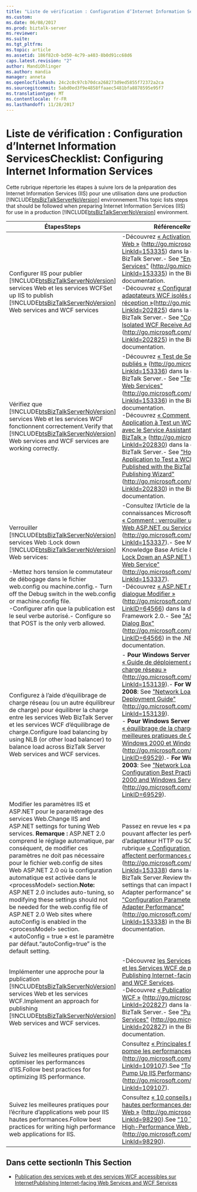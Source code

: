 ```yaml
---
title: "Liste de vérification : Configuration d’Internet Information Services | Documents Microsoft"
ms.custom: 
ms.date: 06/08/2017
ms.prod: biztalk-server
ms.reviewer: 
ms.suite: 
ms.tgt_pltfrm: 
ms.topic: article
ms.assetid: 186f82c0-bd50-4c79-a403-8b0d91cc68d6
caps.latest.revision: "2"
author: MandiOhlinger
ms.author: mandia
manager: anneta
ms.openlocfilehash: 24c2c0c97cb70dca268273d9ed5855f72372a2ca
ms.sourcegitcommit: 5abd0ed3f9e4858ffaaec5481bfa8878595e95f7
ms.translationtype: MT
ms.contentlocale: fr-FR
ms.lasthandoff: 11/28/2017
---
```

# <a name="checklist-configuring-internet-information-services"></a><span data-ttu-id="e6185-102">Liste de vérification : Configuration d’Internet Information Services</span><span class="sxs-lookup"><span data-stu-id="e6185-102">Checklist: Configuring Internet Information Services</span></span>
<span data-ttu-id="e6185-103">Cette rubrique répertorie les étapes à suivre lors de la préparation des Internet Information Services (IIS) pour une utilisation dans une production [!INCLUDE[btsBizTalkServerNoVersion](../includes/btsbiztalkservernoversion-md.md)] environnement.</span><span class="sxs-lookup"><span data-stu-id="e6185-103">This topic lists steps that should be followed when preparing Internet Information Services (IIS) for use in a production [!INCLUDE[btsBizTalkServerNoVersion](../includes/btsbiztalkservernoversion-md.md)] environment.</span></span>  
  
|<span data-ttu-id="e6185-104">Étapes</span><span class="sxs-lookup"><span data-stu-id="e6185-104">Steps</span></span>|<span data-ttu-id="e6185-105">Référence</span><span class="sxs-lookup"><span data-stu-id="e6185-105">Reference</span></span>|  
|-----------|---------------|  
|<span data-ttu-id="e6185-106">Configurer IIS pour publier [!INCLUDE[btsBizTalkServerNoVersion](../includes/btsbiztalkservernoversion-md.md)] services Web et les services WCF</span><span class="sxs-lookup"><span data-stu-id="e6185-106">Set up IIS to publish [!INCLUDE[btsBizTalkServerNoVersion](../includes/btsbiztalkservernoversion-md.md)] Web services and WCF services</span></span>|<span data-ttu-id="e6185-107">-Découvrez [« Activation des Services Web »](http://go.microsoft.com/fwlink/?LinkId=153335) (http://go.microsoft.com/fwlink/?LinkId=153335) dans la documentation de BizTalk Server.</span><span class="sxs-lookup"><span data-stu-id="e6185-107">-   See ["Enabling Web Services"](http://go.microsoft.com/fwlink/?LinkId=153335) (http://go.microsoft.com/fwlink/?LinkId=153335) in the BizTalk Server documentation.</span></span><br /><span data-ttu-id="e6185-108">-Découvrez [« Configuration IIS pour les adaptateurs WCF isolés de réception »](http://go.microsoft.com/fwlink/?LinkId=202825)(http://go.microsoft.com/fwlink/?LinkId=202825) dans la documentation de BizTalk Server.</span><span class="sxs-lookup"><span data-stu-id="e6185-108">-   See ["Configuring IIS for the Isolated WCF Receive Adapters"](http://go.microsoft.com/fwlink/?LinkId=202825)(http://go.microsoft.com/fwlink/?LinkId=202825) in the BizTalk Server documentation.</span></span>|  
|<span data-ttu-id="e6185-109">Vérifiez que [!INCLUDE[btsBizTalkServerNoVersion](../includes/btsbiztalkservernoversion-md.md)] services Web et les services WCF fonctionnent correctement.</span><span class="sxs-lookup"><span data-stu-id="e6185-109">Verify that [!INCLUDE[btsBizTalkServerNoVersion](../includes/btsbiztalkservernoversion-md.md)] Web services and WCF services are working correctly.</span></span>|<span data-ttu-id="e6185-110">-Découvrez [« Test de Services Web publiés »](http://go.microsoft.com/fwlink/?LinkId=153336) (http://go.microsoft.com/fwlink/?LinkId=153336) dans la documentation de BizTalk Server.</span><span class="sxs-lookup"><span data-stu-id="e6185-110">-   See ["Testing Published Web Services"](http://go.microsoft.com/fwlink/?LinkId=153336) (http://go.microsoft.com/fwlink/?LinkId=153336) in the BizTalk Server documentation.</span></span><br /><span data-ttu-id="e6185-111">-Découvrez [« Comment pour créer un .NET Application à Test un WCF Service publiée avec le Service Assistant Publication WCF BizTalk »](http://go.microsoft.com/fwlink/?LinkId=202830) (http://go.microsoft.com/fwlink/?LinkId=202830) dans la documentation de BizTalk Server.</span><span class="sxs-lookup"><span data-stu-id="e6185-111">-   See ["How to Create a .NET Application to Test a WCF Service Published with the BizTalk WCF Service Publishing Wizard"](http://go.microsoft.com/fwlink/?LinkId=202830) (http://go.microsoft.com/fwlink/?LinkId=202830) in the BizTalk Server documentation.</span></span>|  
|<span data-ttu-id="e6185-112">Verrouiller [!INCLUDE[btsBizTalkServerNoVersion](../includes/btsbiztalkservernoversion-md.md)] services Web :</span><span class="sxs-lookup"><span data-stu-id="e6185-112">Lock down [!INCLUDE[btsBizTalkServerNoVersion](../includes/btsbiztalkservernoversion-md.md)] Web services:</span></span><br /><br /> <span data-ttu-id="e6185-113">-Mettez hors tension le commutateur de débogage dans le fichier web.config ou machine.config.</span><span class="sxs-lookup"><span data-stu-id="e6185-113">-   Turn off the Debug switch in the web.config or machine.config file.</span></span><br /><span data-ttu-id="e6185-114">-Configurer afin que la publication est le seul verbe autorisé.</span><span class="sxs-lookup"><span data-stu-id="e6185-114">-   Configure so that POST is the only verb allowed.</span></span>|<span data-ttu-id="e6185-115">-Consultez l’Article de la Base de connaissances Microsoft 815145, [« Comment : verrouiller une Application Web ASP.NET ou Service Web «](http://go.microsoft.com/fwlink/?LinkId=153337) (http://go.microsoft.com/fwlink/?LinkId=153337).</span><span class="sxs-lookup"><span data-stu-id="e6185-115">-   See Microsoft Knowledge Base Article 815145, ["HOW TO: Lock Down an ASP.NET Web Application or Web Service"](http://go.microsoft.com/fwlink/?LinkId=153337) (http://go.microsoft.com/fwlink/?LinkId=153337).</span></span><br /><span data-ttu-id="e6185-116">-Découvrez [« ASP.NET règle boîte de dialogue Modifier »](http://go.microsoft.com/fwlink/?LinkID=64566) (http://go.microsoft.com/fwlink/?LinkID=64566) dans la documentation .NET Framework 2.0.</span><span class="sxs-lookup"><span data-stu-id="e6185-116">-   See ["ASP.NET Edit Rule Dialog Box"](http://go.microsoft.com/fwlink/?LinkID=64566) (http://go.microsoft.com/fwlink/?LinkID=64566) in the .NET Framework 2.0 documentation.</span></span>|  
|<span data-ttu-id="e6185-117">Configurez à l’aide d’équilibrage de charge réseau (ou un autre équilibreur de charge) pour équilibrer la charge entre les services Web BizTalk Server et les services WCF d’équilibrage de charge.</span><span class="sxs-lookup"><span data-stu-id="e6185-117">Configure load balancing by using NLB (or other load balancer) to balance load across BizTalk Server Web services and WCF services.</span></span>|<span data-ttu-id="e6185-118">-   **Pour Windows Server 2008**: consultez [« Guide de déploiement de l’équilibrage de charge réseau »](http://go.microsoft.com/fwlink/?LinkId=153139) (http://go.microsoft.com/fwlink/?LinkId=153139).</span><span class="sxs-lookup"><span data-stu-id="e6185-118">-   **For Windows Server 2008**: See ["Network Load Balancing Deployment Guide"](http://go.microsoft.com/fwlink/?LinkId=153139) (http://go.microsoft.com/fwlink/?LinkId=153139).</span></span><br /><span data-ttu-id="e6185-119">-   **Pour Windows Server 2003**: consultez [« équilibrage de la charge réseau : meilleures pratiques de Configuration pour Windows 2000 et Windows Server 2003 »](http://go.microsoft.com/fwlink/?LinkID=69529) (http://go.microsoft.com/fwlink/?LinkID=69529).</span><span class="sxs-lookup"><span data-stu-id="e6185-119">-   **For Windows Server 2003**: See ["Network Load Balancing: Configuration Best Practices for Windows 2000 and Windows Server 2003"](http://go.microsoft.com/fwlink/?LinkID=69529) (http://go.microsoft.com/fwlink/?LinkID=69529).</span></span>|  
|<span data-ttu-id="e6185-120">Modifier les paramètres IIS et ASP.NET pour le paramétrage des services Web.</span><span class="sxs-lookup"><span data-stu-id="e6185-120">Change IIS and ASP.NET settings for tuning Web services.</span></span> <span data-ttu-id="e6185-121">**Remarque :** ASP.NET 2.0 comprend le réglage automatique, par conséquent, de modifier ces paramètres ne doit pas nécessaire pour le fichier web.config de sites Web ASP.NET 2.0 où la configuration automatique est activée dans le \<processModel\> section.</span><span class="sxs-lookup"><span data-stu-id="e6185-121">**Note:**  ASP.NET 2.0 includes auto-tuning, so modifying these settings should not be needed for the web.config file of ASP.NET 2.0 Web sites where autoConfig is enabled in the \<processModel\> section.</span></span> <span data-ttu-id="e6185-122">« autoConfig = true » est le paramètre par défaut.</span><span class="sxs-lookup"><span data-stu-id="e6185-122">“autoConfig=true” is the default setting.</span></span>|<span data-ttu-id="e6185-123">Passez en revue les « paramètres ASP.NET pouvant affecter les performances d’adaptateur HTTP ou SOAP » section de la rubrique [« Configuration de paramètres qui affectent performances de l’adaptateur »](http://go.microsoft.com/fwlink/?LinkId=153338) (http://go.microsoft.com/fwlink/?LinkId=153338) dans la documentation de BizTalk Server.</span><span class="sxs-lookup"><span data-stu-id="e6185-123">Review the "ASP.NET settings that can impact HTTP or SOAP Adapter performance” section of the topic ["Configuration Parameters that Affect Adapter Performance"](http://go.microsoft.com/fwlink/?LinkId=153338) (http://go.microsoft.com/fwlink/?LinkId=153338) in the BizTalk Server documentation.</span></span>|  
|<span data-ttu-id="e6185-124">Implémenter une approche pour la publication [!INCLUDE[btsBizTalkServerNoVersion](../includes/btsbiztalkservernoversion-md.md)] services Web et les services WCF.</span><span class="sxs-lookup"><span data-stu-id="e6185-124">Implement an approach for publishing [!INCLUDE[btsBizTalkServerNoVersion](../includes/btsbiztalkservernoversion-md.md)] Web services and WCF services.</span></span>|<span data-ttu-id="e6185-125">-Découvrez [les Services Web sur Internet et les Services WCF de publication](../technical-guides/publishing-internet-facing-web-services-and-wcf-services.md).</span><span class="sxs-lookup"><span data-stu-id="e6185-125">-   See [Publishing Internet-facing Web Services and WCF Services](../technical-guides/publishing-internet-facing-web-services-and-wcf-services.md).</span></span><br /><span data-ttu-id="e6185-126">-Découvrez [« Publication des Services WCF »](http://go.microsoft.com/fwlink/?LinkId=202827) (http://go.microsoft.com/fwlink/?LinkId=202827) dans la documentation de BizTalk Server.</span><span class="sxs-lookup"><span data-stu-id="e6185-126">-   See ["Publishing WCF Services"](http://go.microsoft.com/fwlink/?LinkId=202827) (http://go.microsoft.com/fwlink/?LinkId=202827) in the BizTalk Server documentation.</span></span>|  
|<span data-ttu-id="e6185-127">Suivez les meilleures pratiques pour optimiser les performances d’IIS.</span><span class="sxs-lookup"><span data-stu-id="e6185-127">Follow best practices for optimizing IIS performance.</span></span>|<span data-ttu-id="e6185-128">Consultez [« Principales façons de dix de pompe les performances d’IIS »](http://go.microsoft.com/fwlink/?LinkId=109107) (http://go.microsoft.com/fwlink/?LinkId=109107).</span><span class="sxs-lookup"><span data-stu-id="e6185-128">See ["Top Ten Ways To Pump Up IIS Performance"](http://go.microsoft.com/fwlink/?LinkId=109107) (http://go.microsoft.com/fwlink/?LinkId=109107).</span></span>|  
|<span data-ttu-id="e6185-129">Suivez les meilleures pratiques pour l’écriture d’applications web pour IIS hautes performances.</span><span class="sxs-lookup"><span data-stu-id="e6185-129">Follow best practices for writing high performance web applications for IIS.</span></span>|<span data-ttu-id="e6185-130">Consultez [« 10 conseils pour l’écriture de hautes performances des Applications Web »](http://go.microsoft.com/fwlink/?LinkId=98290) (http://go.microsoft.com/fwlink/?LinkId=98290).</span><span class="sxs-lookup"><span data-stu-id="e6185-130">See ["10 Tips for Writing High-Performance Web Applications"](http://go.microsoft.com/fwlink/?LinkId=98290) (http://go.microsoft.com/fwlink/?LinkId=98290).</span></span>|  
  
## <a name="in-this-section"></a><span data-ttu-id="e6185-131">Dans cette section</span><span class="sxs-lookup"><span data-stu-id="e6185-131">In This Section</span></span>  
  
-   [<span data-ttu-id="e6185-132">Publication des services web et des services WCF accessibles sur Internet</span><span class="sxs-lookup"><span data-stu-id="e6185-132">Publishing Internet-facing Web Services and WCF Services</span></span>](../technical-guides/publishing-internet-facing-web-services-and-wcf-services.md)